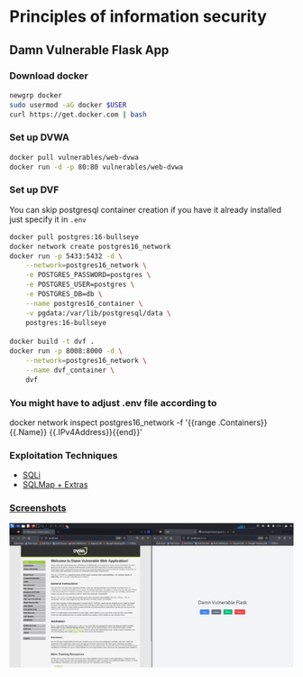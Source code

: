 #  Principles of information security 
## Damn Vulnerable Flask App 

### Download docker
```bash
newgrp docker
sudo usermod -aG docker $USER
curl https://get.docker.com | bash
```

### Set up DVWA
```bash
docker pull vulnerables/web-dvwa
docker run -d -p 80:80 vulnerables/web-dvwa
```

### Set up DVF
You can skip postgresql container creation if you have it already installed just specify it in `.env`
```bash
docker pull postgres:16-bullseye
docker network create postgres16_network
docker run -p 5433:5432 -d \
    --network=postgres16_network \
    -e POSTGRES_PASSWORD=postgres \
    -e POSTGRES_USER=postgres \
    -e POSTGRES_DB=db \
    --name postgres16_container \
    -v pgdata:/var/lib/postgresql/data \
    postgres:16-bullseye

docker build -t dvf .
docker run -p 8008:8000 -d \
    --network=postgres16_network \
    --name dvf_container \
    dvf
```

### You might have to adjust .env file according to
docker network inspect postgres16_network -f '{{range .Containers}}{{.Name}} {{.IPv4Address}}{{end}}'

### Exploitation Techniques 
* [SQLi](./exploitation/querie.md)
* [SQLMap + Extras](./exploitation/sqlmap.md)

### [Screenshots](./exploitation/screenshots.md)
<center>
    <img src="./screenshots/0.png">
</center>